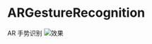 # ARGestureRecognition
AR 手势识别
![效果](https://github.com/eangulee/ARGestureRecognition/blob/master/Image/gestureRecognition.gif)
